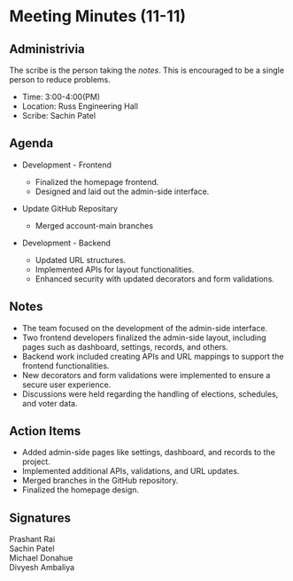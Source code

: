 
# Meeting Minutes (11-11)

## Administrivia
The scribe is the person taking the _notes_. This is encouraged to be a single person to reduce problems.
* Time: 3:00-4:00(PM)
* Location: Russ Engineering Hall
* Scribe: Sachin Patel  

## Agenda
* Development - Frontend
  * Finalized the homepage frontend.
  * Designed and laid out the admin-side interface.

* Update GitHub Repositary
  * Merged account-main branches 

* Development - Backend
  * Updated URL structures.
  * Implemented APIs for layout functionalities.
  * Enhanced security with updated decorators and form validations.


## Notes
* The team focused on the development of the admin-side interface.
* Two frontend developers finalized the admin-side layout, including pages such as dashboard, settings, records, and others.
* Backend work included creating APIs and URL mappings to support the frontend functionalities.
* New decorators and form validations were implemented to ensure a secure user experience.
* Discussions were held regarding the handling of elections, schedules, and voter data.


## Action Items
* Added admin-side pages like settings, dashboard, and records to the project.
* Implemented additional APIs, validations, and URL updates.
* Merged branches in the GitHub repository.
* Finalized the homepage design.

## Signatures
Prashant Rai  
Sachin Patel  
Michael Donahue   
Divyesh Ambaliya